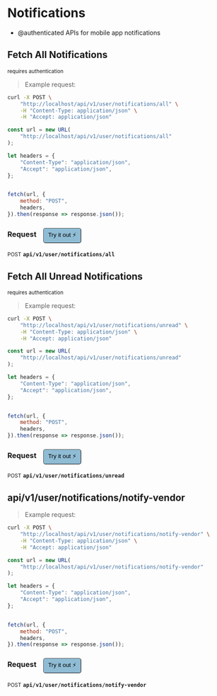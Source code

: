 # Notifications
* @authenticated
APIs for mobile app notifications

## Fetch All Notifications

<small class="badge badge-darkred">requires authentication</small>



> Example request:

```bash
curl -X POST \
    "http://localhost/api/v1/user/notifications/all" \
    -H "Content-Type: application/json" \
    -H "Accept: application/json"
```

```javascript
const url = new URL(
    "http://localhost/api/v1/user/notifications/all"
);

let headers = {
    "Content-Type": "application/json",
    "Accept": "application/json",
};


fetch(url, {
    method: "POST",
    headers,
}).then(response => response.json());
```


<div id="execution-results-POSTapi-v1-user-notifications-all" hidden>
    <blockquote>Received response<span id="execution-response-status-POSTapi-v1-user-notifications-all"></span>:</blockquote>
    <pre class="json"><code id="execution-response-content-POSTapi-v1-user-notifications-all"></code></pre>
</div>
<div id="execution-error-POSTapi-v1-user-notifications-all" hidden>
    <blockquote>Request failed with error:</blockquote>
    <pre><code id="execution-error-message-POSTapi-v1-user-notifications-all"></code></pre>
</div>
<form id="form-POSTapi-v1-user-notifications-all" data-method="POST" data-path="api/v1/user/notifications/all" data-authed="1" data-hasfiles="0" data-headers='{"Content-Type":"application\/json","Accept":"application\/json"}' onsubmit="event.preventDefault(); executeTryOut('POSTapi-v1-user-notifications-all', this);">
<h3>
    Request&nbsp;&nbsp;&nbsp;
        <button type="button" style="background-color: #8fbcd4; padding: 5px 10px; border-radius: 5px; border-width: thin;" id="btn-tryout-POSTapi-v1-user-notifications-all" onclick="tryItOut('POSTapi-v1-user-notifications-all');">Try it out ⚡</button>
    <button type="button" style="background-color: #c97a7e; padding: 5px 10px; border-radius: 5px; border-width: thin;" id="btn-canceltryout-POSTapi-v1-user-notifications-all" onclick="cancelTryOut('POSTapi-v1-user-notifications-all');" hidden>Cancel</button>&nbsp;&nbsp;
    <button type="submit" style="background-color: #6ac174; padding: 5px 10px; border-radius: 5px; border-width: thin;" id="btn-executetryout-POSTapi-v1-user-notifications-all" hidden>Send Request 💥</button>
    </h3>
<p>
<small class="badge badge-black">POST</small>
 <b><code>api/v1/user/notifications/all</code></b>
</p>
<p>
<label id="auth-POSTapi-v1-user-notifications-all" hidden>Authorization header: <b><code>Bearer </code></b><input type="text" name="Authorization" data-prefix="Bearer " data-endpoint="POSTapi-v1-user-notifications-all" data-component="header"></label>
</p>
</form>


## Fetch All Unread Notifications

<small class="badge badge-darkred">requires authentication</small>



> Example request:

```bash
curl -X POST \
    "http://localhost/api/v1/user/notifications/unread" \
    -H "Content-Type: application/json" \
    -H "Accept: application/json"
```

```javascript
const url = new URL(
    "http://localhost/api/v1/user/notifications/unread"
);

let headers = {
    "Content-Type": "application/json",
    "Accept": "application/json",
};


fetch(url, {
    method: "POST",
    headers,
}).then(response => response.json());
```


<div id="execution-results-POSTapi-v1-user-notifications-unread" hidden>
    <blockquote>Received response<span id="execution-response-status-POSTapi-v1-user-notifications-unread"></span>:</blockquote>
    <pre class="json"><code id="execution-response-content-POSTapi-v1-user-notifications-unread"></code></pre>
</div>
<div id="execution-error-POSTapi-v1-user-notifications-unread" hidden>
    <blockquote>Request failed with error:</blockquote>
    <pre><code id="execution-error-message-POSTapi-v1-user-notifications-unread"></code></pre>
</div>
<form id="form-POSTapi-v1-user-notifications-unread" data-method="POST" data-path="api/v1/user/notifications/unread" data-authed="1" data-hasfiles="0" data-headers='{"Content-Type":"application\/json","Accept":"application\/json"}' onsubmit="event.preventDefault(); executeTryOut('POSTapi-v1-user-notifications-unread', this);">
<h3>
    Request&nbsp;&nbsp;&nbsp;
        <button type="button" style="background-color: #8fbcd4; padding: 5px 10px; border-radius: 5px; border-width: thin;" id="btn-tryout-POSTapi-v1-user-notifications-unread" onclick="tryItOut('POSTapi-v1-user-notifications-unread');">Try it out ⚡</button>
    <button type="button" style="background-color: #c97a7e; padding: 5px 10px; border-radius: 5px; border-width: thin;" id="btn-canceltryout-POSTapi-v1-user-notifications-unread" onclick="cancelTryOut('POSTapi-v1-user-notifications-unread');" hidden>Cancel</button>&nbsp;&nbsp;
    <button type="submit" style="background-color: #6ac174; padding: 5px 10px; border-radius: 5px; border-width: thin;" id="btn-executetryout-POSTapi-v1-user-notifications-unread" hidden>Send Request 💥</button>
    </h3>
<p>
<small class="badge badge-black">POST</small>
 <b><code>api/v1/user/notifications/unread</code></b>
</p>
<p>
<label id="auth-POSTapi-v1-user-notifications-unread" hidden>Authorization header: <b><code>Bearer </code></b><input type="text" name="Authorization" data-prefix="Bearer " data-endpoint="POSTapi-v1-user-notifications-unread" data-component="header"></label>
</p>
</form>


## api/v1/user/notifications/notify-vendor




> Example request:

```bash
curl -X POST \
    "http://localhost/api/v1/user/notifications/notify-vendor" \
    -H "Content-Type: application/json" \
    -H "Accept: application/json"
```

```javascript
const url = new URL(
    "http://localhost/api/v1/user/notifications/notify-vendor"
);

let headers = {
    "Content-Type": "application/json",
    "Accept": "application/json",
};


fetch(url, {
    method: "POST",
    headers,
}).then(response => response.json());
```


<div id="execution-results-POSTapi-v1-user-notifications-notify-vendor" hidden>
    <blockquote>Received response<span id="execution-response-status-POSTapi-v1-user-notifications-notify-vendor"></span>:</blockquote>
    <pre class="json"><code id="execution-response-content-POSTapi-v1-user-notifications-notify-vendor"></code></pre>
</div>
<div id="execution-error-POSTapi-v1-user-notifications-notify-vendor" hidden>
    <blockquote>Request failed with error:</blockquote>
    <pre><code id="execution-error-message-POSTapi-v1-user-notifications-notify-vendor"></code></pre>
</div>
<form id="form-POSTapi-v1-user-notifications-notify-vendor" data-method="POST" data-path="api/v1/user/notifications/notify-vendor" data-authed="0" data-hasfiles="0" data-headers='{"Content-Type":"application\/json","Accept":"application\/json"}' onsubmit="event.preventDefault(); executeTryOut('POSTapi-v1-user-notifications-notify-vendor', this);">
<h3>
    Request&nbsp;&nbsp;&nbsp;
        <button type="button" style="background-color: #8fbcd4; padding: 5px 10px; border-radius: 5px; border-width: thin;" id="btn-tryout-POSTapi-v1-user-notifications-notify-vendor" onclick="tryItOut('POSTapi-v1-user-notifications-notify-vendor');">Try it out ⚡</button>
    <button type="button" style="background-color: #c97a7e; padding: 5px 10px; border-radius: 5px; border-width: thin;" id="btn-canceltryout-POSTapi-v1-user-notifications-notify-vendor" onclick="cancelTryOut('POSTapi-v1-user-notifications-notify-vendor');" hidden>Cancel</button>&nbsp;&nbsp;
    <button type="submit" style="background-color: #6ac174; padding: 5px 10px; border-radius: 5px; border-width: thin;" id="btn-executetryout-POSTapi-v1-user-notifications-notify-vendor" hidden>Send Request 💥</button>
    </h3>
<p>
<small class="badge badge-black">POST</small>
 <b><code>api/v1/user/notifications/notify-vendor</code></b>
</p>
</form>




